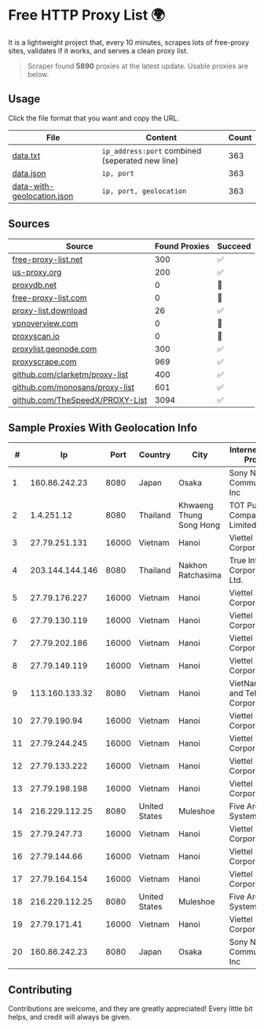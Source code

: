 
# Free HTTP Proxy List 🌍

It is a lightweight project that, every 10 minutes, scrapes lots of free-proxy sites, validates if it works, and serves a clean proxy list.


> Scraper found **5890** proxies at the latest update. Usable proxies are below.

## Usage

Click the file format that you want and copy the URL.


|File|Content|Count|
|----|-------|-----|
|[data.txt](https://raw.githubusercontent.com/themiralay/Proxy-List-World/master/data.txt)|`ip_address:port` combined (seperated new line)|363|
|[data.json](https://raw.githubusercontent.com/themiralay/Proxy-List-World/master/data.json)|`ip, port`|363|
|[data-with-geolocation.json](https://raw.githubusercontent.com/themiralay/Proxy-List-World/master/data-with-geolocation.json)|`ip, port, geolocation`|363|

## Sources

|Source|Found Proxies|Succeed|
|------|-------------|-------|
|[free-proxy-list.net](https://free-proxy-list.net)|300|✅|
|[us-proxy.org](https://www.us-proxy.org)|200|✅|
|[proxydb.net](http://proxydb.net)|0|🚫|
|[free-proxy-list.com](https://free-proxy-list.com/?page=&port=&type%5B%5D=http&type%5B%5D=https&up_time=0&search=Search)|0|🚫|
|[proxy-list.download](https://www.proxy-list.download/HTTP)|26|✅|
|[vpnoverview.com](https://vpnoverview.com/privacy/anonymous-browsing/free-proxy-servers)|0|🚫|
|[proxyscan.io](https://www.proxyscan.io)|0|🚫|
|[proxylist.geonode.com](https://proxylist.geonode.com/api/proxy-list?limit=300&page=1&sort_by=lastChecked&sort_type=desc&protocols=http,https)|300|✅|
|[proxyscrape.com](https://api.proxyscrape.com/v2/?request=displayproxies&protocol=http&timeout=10000&country=all&ssl=all&anonymity=all)|969|✅|
|[github.com/clarketm/proxy-list](https://raw.githubusercontent.com/clarketm/proxy-list/master/proxy-list-raw.txt)|400|✅|
|[github.com/monosans/proxy-list](https://raw.githubusercontent.com/monosans/proxy-list/main/proxies/http.txt)|601|✅|
|[github.com/TheSpeedX/PROXY-List](https://raw.githubusercontent.com/TheSpeedX/PROXY-List/master/http.txt)|3094|✅|


## Sample Proxies With Geolocation Info

|#|Ip|Port|Country|City|Internet Service Provider|
|-|--|----|-------|----|-------------------------|
|1|160.86.242.23|8080|Japan|Osaka|Sony Network Communications Inc|
|2|1.4.251.12|8080|Thailand|Khwaeng Thung Song Hong|TOT Public Company Limited|
|3|27.79.251.131|16000|Vietnam|Hanoi|Viettel Corporation|
|4|203.144.144.146|8080|Thailand|Nakhon Ratchasima|True Internet Corporation CO. Ltd.|
|5|27.79.176.227|16000|Vietnam|Hanoi|Viettel Corporation|
|6|27.79.130.119|16000|Vietnam|Hanoi|Viettel Corporation|
|7|27.79.202.186|16000|Vietnam|Hanoi|Viettel Corporation|
|8|27.79.149.119|16000|Vietnam|Hanoi|Viettel Corporation|
|9|113.160.133.32|8080|Vietnam|Hanoi|VietNam Post and Telecom Corporation|
|10|27.79.190.94|16000|Vietnam|Hanoi|Viettel Corporation|
|11|27.79.244.245|16000|Vietnam|Hanoi|Viettel Corporation|
|12|27.79.133.222|16000|Vietnam|Hanoi|Viettel Corporation|
|13|27.79.198.198|16000|Vietnam|Hanoi|Viettel Corporation|
|14|216.229.112.25|8080|United States|Muleshoe|Five Area Systems, LLC|
|15|27.79.247.73|16000|Vietnam|Hanoi|Viettel Corporation|
|16|27.79.144.66|16000|Vietnam|Hanoi|Viettel Corporation|
|17|27.79.164.154|16000|Vietnam|Hanoi|Viettel Corporation|
|18|216.229.112.25|8080|United States|Muleshoe|Five Area Systems, LLC|
|19|27.79.171.41|16000|Vietnam|Hanoi|Viettel Corporation|
|20|160.86.242.23|8080|Japan|Osaka|Sony Network Communications Inc|



## Contributing

Contributions are welcome, and they are greatly appreciated! Every
little bit helps, and credit will always be given.

